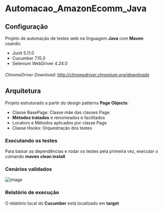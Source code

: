 # Automacao_AmazonEcomm_Java

## Configuração
Projeto de automação de testes web na linguagem <b>Java</b> com <b>Maven</b> usando:

- Junit 5.11.0
- Cucumber 7.15.0
- Selenium WebDriver 4.24.0

###### ChromeDriver Download: http://chromedriver.chromium.org/downloads

## Arquitetura
Projeto estruturado a partir do design patterns <b>Page Objects</b>:

- Classe BasePage: Classe mãe das classes Page.
- <b>Métodos tratados</b> e renomeados e facilitados
- Locators e Métodos aplicados por classe Page
- Classe Hooks: Orquestração dos testes
  
### Executando os testes
Para baixar as dependências e rodar os testes pela primeira vez, executar o comando <b>maven clean install</b>

### Cenários validados
![image](https://github.com/user-attachments/assets/58ece983-7f35-4866-95f2-91ed784dc5ca)

### Relatório de execução
O relatório local do <b>Cucumber</b> está localizado em <b>target</b>

